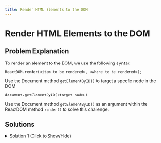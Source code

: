 ```yaml
---
title: Render HTML Elements to the DOM
---
```

# Render HTML Elements to the DOM

## Problem Explanation
To render an element to the DOM, we use the following syntax
```
ReactDOM.render(<item to be rendered>, <where to be rendered>);
```
Use the Document method `getElementByID()` to target a specfic node in the DOM
```
document.getElementByID(<target node>)
```
Use the Document method `getElementByID()`  as an argument within the ReactDOM method `render()` to solve this challenge.

## Solutions

<details><summary>Solution 1 (Click to Show/Hide)</summary>

Following the syntax, we would add this line of code to render the JSX element to the `div` with the id of challenge-node.
```javascript
ReactDOM.render(JSX, document.getElementById("challenge-node"));
```
</details>
